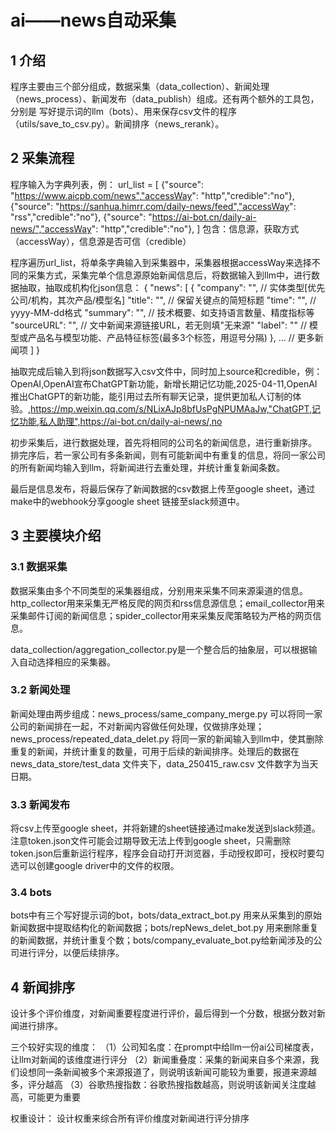 # ai——news自动采集

## 1 介绍

程序主要由三个部分组成，数据采集（data_collection）、新闻处理（news_process）、新闻发布（data_publish）组成。还有两个额外的工具包，分别是 写好提示词的llm（bots）、用来保存csv文件的程序（utils/save_to_csv.py）。新闻排序（news_rerank）。

## 2 采集流程

程序输入为字典列表，例：
    url_list = [
        {"source": "https://www.aicpb.com/news","accessWay": "http","credible":"no"},
        {"source": "https://sanhua.himrr.com/daily-news/feed","accessWay": "rss","credible":"no"},
        {"source": "https://ai-bot.cn/daily-ai-news/","accessWay": "http","credible":"no"},
    ]
包含：信息源，获取方式（accessWay），信息源是否可信（credible）

程序遍历url_list，将单条字典输入到采集器中，采集器根据accessWay来选择不同的采集方式，采集完单个信息源原始新闻信息后，将数据输入到llm中，进行数据抽取，抽取成机构化json信息：
    {
        "news": [
            {
                "company": "",       // 实体类型[优先公司/机构，其次产品/模型名]
                "title": "",         // 保留关键点的简短标题
                "time": "",          // yyyy-MM-dd格式
                "summary": "",       // 技术概要、如支持语言数量、精度指标等
                "sourceURL": "",     // 文中新闻来源链接URL，若无则填"无来源"
                "label": ""          // 模型或产品名与模型功能、产品特征标签(最多3个标签，用逗号分隔)
            },
            ... // 更多新闻项
        ]
    }

抽取完成后输入到将json数据写入csv文件中，同时加上source和credible，例：
OpenAI,OpenAI宣布ChatGPT新功能，新增长期记忆功能,2025-04-11,OpenAI推出ChatGPT的新功能，能引用过去所有聊天记录，提供更加私人订制的体验。,https://mp.weixin.qq.com/s/NLixAJp8bfUsPgNPUMAaJw,"ChatGPT,记忆功能,私人助理",https://ai-bot.cn/daily-ai-news/,no

初步采集后，进行数据处理，首先将相同的公司名的新闻信息，进行重新排序。
排完序后，若一家公司有多条新闻，则有可能新闻中有重复的信息，将同一家公司的所有新闻均输入到llm，将新闻进行去重处理，并统计重复新闻条数。

最后是信息发布，将最后保存了新闻数据的csv数据上传至google sheet，通过make中的webhook分享google sheet 链接至slack频道中。


## 3 主要模块介绍

### 3.1 数据采集

数据采集由多个不同类型的采集器组成，分别用来采集不同来源渠道的信息。http_collector用来采集无严格反爬的网页和rss信息源信息；email_collector用来采集邮件订阅的新闻信息；spider_collector用来采集反爬策略较为严格的网页信息。

data_collection/aggregation_collector.py是一个整合后的抽象层，可以根据输入自动选择相应的采集器。

### 3.2 新闻处理

新闻处理由两步组成：news_process/same_company_merge.py 可以将同一家公司的新闻排在一起，不对新闻内容做任何处理，仅做排序处理；news_process/repeated_data_delet.py 将同一家的新闻输入到llm中，使其删除重复的新闻，并统计重复的数量，可用于后续的新闻排序。处理后的数据在news_data_store/test_data 文件夹下，data_250415_raw.csv 文件数字为当天日期。

### 3.3 新闻发布

将csv上传至google sheet，并将新建的sheet链接通过make发送到slack频道。
注意token.json文件可能会过期导致无法上传到google sheet，只需删除token.json后重新运行程序，程序会自动打开浏览器，手动授权即可，授权时要勾选可以创建google driver中的文件的权限。

### 3.4 bots

bots中有三个写好提示词的bot，bots/data_extract_bot.py 用来从采集到的原始新闻数据中提取结构化的新闻数据；bots/repNews_delet_bot.py 用来删除重复的新闻数据，并统计重复个数；bots/company_evaluate_bot.py给新闻涉及的公司进行评分，以便后续排序。

## 4 新闻排序

设计多个评价维度，对新闻重要程度进行评价，最后得到一个分数，根据分数对新闻进行排序。

三个较好实现的维度：
    （1）公司知名度：在prompt中给llm一份ai公司梯度表，让llm对新闻的该维度进行评分
    （2）新闻重叠度：采集的新闻来自多个来源，我们设想同一条新闻被多个来源报道了，则说明该新闻可能较为重要，报道来源越多，评分越高
    （3）谷歌热搜指数：谷歌热搜指数越高，则说明该新闻关注度越高，可能更为重要

权重设计：
    设计权重来综合所有评价维度对新闻进行评分排序
